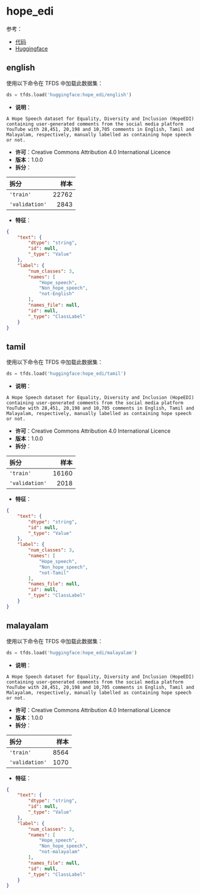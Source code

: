 # hope_edi

参考：

- [代码](https://github.com/huggingface/datasets/blob/master/datasets/hope_edi)
- [Huggingface](https://huggingface.co/datasets/hope_edi)

## english

使用以下命令在 TFDS 中加载此数据集：

```python
ds = tfds.load('huggingface:hope_edi/english')
```

- **说明**：

```
A Hope Speech dataset for Equality, Diversity and Inclusion (HopeEDI) containing user-generated comments from the social media platform YouTube with 28,451, 20,198 and 10,705 comments in English, Tamil and Malayalam, respectively, manually labelled as containing hope speech or not.
```

- **许可**：Creative Commons Attribution 4.0 International Licence
- **版本**：1.0.0
- **拆分**：

拆分 | 样本
:-- | --:
`'train'` | 22762
`'validation'` | 2843

- **特征**：

```json
{
    "text": {
        "dtype": "string",
        "id": null,
        "_type": "Value"
    },
    "label": {
        "num_classes": 3,
        "names": [
            "Hope_speech",
            "Non_hope_speech",
            "not-English"
        ],
        "names_file": null,
        "id": null,
        "_type": "ClassLabel"
    }
}
```

## tamil

使用以下命令在 TFDS 中加载此数据集：

```python
ds = tfds.load('huggingface:hope_edi/tamil')
```

- **说明**：

```
A Hope Speech dataset for Equality, Diversity and Inclusion (HopeEDI) containing user-generated comments from the social media platform YouTube with 28,451, 20,198 and 10,705 comments in English, Tamil and Malayalam, respectively, manually labelled as containing hope speech or not.
```

- **许可**：Creative Commons Attribution 4.0 International Licence
- **版本**：1.0.0
- **拆分**：

拆分 | 样本
:-- | --:
`'train'` | 16160
`'validation'` | 2018

- **特征**：

```json
{
    "text": {
        "dtype": "string",
        "id": null,
        "_type": "Value"
    },
    "label": {
        "num_classes": 3,
        "names": [
            "Hope_speech",
            "Non_hope_speech",
            "not-Tamil"
        ],
        "names_file": null,
        "id": null,
        "_type": "ClassLabel"
    }
}
```

## malayalam

使用以下命令在 TFDS 中加载此数据集：

```python
ds = tfds.load('huggingface:hope_edi/malayalam')
```

- **说明**：

```
A Hope Speech dataset for Equality, Diversity and Inclusion (HopeEDI) containing user-generated comments from the social media platform YouTube with 28,451, 20,198 and 10,705 comments in English, Tamil and Malayalam, respectively, manually labelled as containing hope speech or not.
```

- **许可**：Creative Commons Attribution 4.0 International Licence
- **版本**：1.0.0
- **拆分**：

拆分 | 样本
:-- | --:
`'train'` | 8564
`'validation'` | 1070

- **特征**：

```json
{
    "text": {
        "dtype": "string",
        "id": null,
        "_type": "Value"
    },
    "label": {
        "num_classes": 3,
        "names": [
            "Hope_speech",
            "Non_hope_speech",
            "not-malayalam"
        ],
        "names_file": null,
        "id": null,
        "_type": "ClassLabel"
    }
}
```
